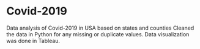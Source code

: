 # Covid-2019
Data analysis of Covid-2019 in USA based on states and counties
Cleaned the data in Python for any missing or duplicate values.
Data visualization was done in Tableau.
